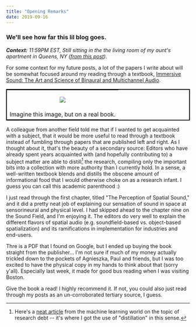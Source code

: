 ```yaml
---
title: "Opening Remarks"
date: 2019-09-16
---
```


### We'll see how far this lil blog goes.
_**Context:** 11:59PM EST, Still sitting in the the living room of my aunt's apartment in Queens, NY ([from this post](https://alextongue.github.io/live-project/2019/09/16/proposal.html))._

For some context for my future posts, a lot of the papers I write about will be somewhat focused around my reading through a textbook, [Immersive Sound: The Art and Science of Binaural and Multichannel Audio](https://doi.org/10.4324/9781315707525).

<table style="border:2px solid black; margin-left:auto; margin-right:auto;">
  <tr><td><p align='center'>
    <img src="https://github.com/alextongue/digest/blob/master/_posts/pics/textbook.jpg?raw=true">
  </p></td></tr>
  <tr><td>
    Imagine this image, but on a real book.
  </td></tr>
</table>

A colleague from another field told me that if I wanted to get acquainted with a subject, that it would be more useful to read through a textbook instead of fumbling through papers that are published left and right. As I thought about it, that's the beauty of a secondary source: Editors who have already spent years acquainted with (and hopefully contributing to) a subject matter are able to distill[^1] the research, compiling only the important bits into a collection with more authority than I currently hold. In a sense, a well-written textbook blends and distills the obscene amount of informational food that I would otherwise choke on as a research infant. I guess you can call this academic parenthood :)

I just read through the first chapter, titled "The Perception of Spatial Sound," and it did a pretty neat job of explaining our sensation of sound in space at sensorineural and physical level. I had skipped ahead to the chapter nine on the Sound Field, and I'm enjoying it. The editors do very well to explain the different flavors of spatial audio (e.g. soundfield-based vs. object-based spatialization) and its ramifications in implementation for industries and end-users.

Thre is a PDF that I found on Google, but I ended up buying the book straight from the publisher... I'm not sure if much of my money actually trickled down to the pockets of Agnieszka, Paul and friends, but I was too excited to have the physical copy in my hands to think about that (sorry y'all). Especially last week, it made for good bus reading when I was visiting Boston.

Give the book a read! I highly recommend it. If not, you could also just read through my posts as an un-corroborated tertiary source, I guess.

[^1]: Here's a [neat article](https://distill.pub/2017/research-debt/) from the machine learning world on the topic of research debt -- it's where I got the use of "distillation" in this sense.
